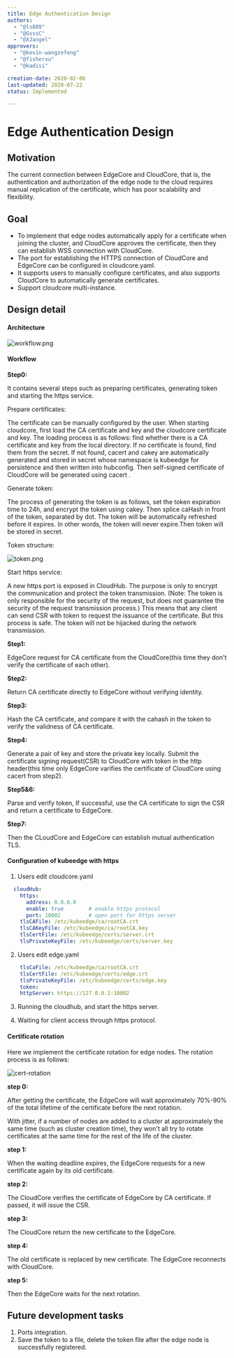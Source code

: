 ```yaml
---
title: Edge Authentication Design
authors:
  - "@ls889"
  - "@GsssC"
  - "@XJangel"
approvers:
  - "@kevin-wangzefeng"
  - "@fisherxu"
  - "@kadisi"

creation-date: 2020-02-06
last-updated: 2020-07-22
status: Implemented

---
```


# Edge Authentication Design

## Motivation

The current connection between EdgeCore and CloudCore, that is, the authentication and authorization of the edge node to the cloud requires manual replication of the certificate, which has poor scalability and flexibility. 

## Goal

- To implement that edge nodes automatically apply for a certificate when joining the cluster, and CloudCore approves the certificate, then they can establish WSS connection with CloudCore.
- The port for establishing the HTTPS connection of CloudCore and EdgeCore can be configured in cloudcore.yaml.
- It supports users to manually configure certificates, and also supports CloudCore to automatically generate certificates.
- Support cloudcore multi-instance. 

## Design detail

#### Architecture

![workflow.png](../images/edgeAuthentication/authentication-flow.png)

#### **Workflow**

**Step0:** 

It contains several steps such as preparing certificates, generating token and starting the https service.

Prepare certificates:

The certificate can be manually configured by the user. When starting cloudcore, first load the CA certificate and key and the cloudcore certificate and key. The loading process is as follows: find whether there is a CA certificate and key from the local directory. If no certificate is found, find them from the secret. If not found, cacert and cakey are automatically generated and stored in secret whose namespace is kubeedge for persistence and then written into hubconfig. Then self-signed certificate of CloudCore will be generated using cacert .

Generate token:

The process of generating the token is as follows, set the token expiration time to 24h, and encrypt the token using cakey. Then splice caHash in front of the token, separated by dot. The token will be automatically refreshed before it expires. In other words, the token will never expire.Then token will be stored in secret.

Token structure:

![token.png](../images/edgeAuthentication/token.png)

Start https service:

A new https port is exposed in CloudHub. The purpose is only to encrypt the communication and protect the token transmission. (Note: The token is only responsible for the security of the request, but does not guarantee the security of the request transmission process.) This means that any client can send CSR with token to request the issuance of the certificate. But this process is safe. The token will not be hijacked during the network transmission.

**Step1:**

EdgeCore request for CA certificate from the CloudCore(this time they don't verify the certificate of each other).

**Step2:** 

Return CA certificate directly to EdgeCore without verifying identity.

**Step3:**

Hash the CA certificate, and compare it with the cahash in the token to verify the validness of CA certificate.

**Step4:**

Generate a pair of key and store the private key locally. Submit the certificate signing request(CSR) to CloudCore with token in the http header(this time only EdgeCore varifies the certificate of CloudCore using cacert from step2).

**Step5&6:** 

Parse and verify token, If successful, use the CA certificate to sign the CSR and return a certificate to EdgeCore.

**Step7:**

Then the CLoudCore and EdgeCore can establish mutual authentication TLS.



#### Configuration of kubeedge with https

1. Users edit cloudcore.yaml

```yaml
  cloudHub:
    https:                          
      address: 0.0.0.0
      enable: true        # enable https protocol
      port: 10002         # open port for https server
    tlsCAFile: /etc/kubeedge/ca/rootCA.crt
    tlsCAKeyFile: /etc/kubeedge/ca/rootCA.key
    tlsCertFile: /etc/kubeedge/certs/server.crt
    tlsPrivateKeyFile: /etc/kubeedge/certs/server.key
```

2. Users edit edge.yaml

```yaml
    tlsCaFile: /etc/kubeedge/ca/rootCA.crt
    tlsCertFile: /etc/kubeedge/certs/edge.crt
    tlsPrivateKeyFile: /etc/kubeedge/certs/edge.key
    token: 
    httpServer: https://127.0.0.1:10002
```


3. Running the cloudhub, and start the https server.

4. Waiting for client access through https protocol.

#### Certificate rotation

Here we implement the certificate rotation for edge nodes. The rotation process is as follows:

![cert-rotation](../images/edgeAuthentication/cert-rotation.png)

**step 0:** 

After getting the certificate, the EdgeCore will wait approximately 70%-90% of the total lifetime of the certificate before the next rotation.

With jitter, if a number of nodes are added to a cluster at approximately the same time (such as cluster creation time), they won't all try to rotate certificates at the same time for the rest of the life of the cluster.

**step 1:** 

When the waiting deadline expires, the EdgeCore requests for a new certificate again by its old certificate.

**step 2:** 

The CloudCore verifies the certificate of EdgeCore by CA certificate. If passed, it will issue the CSR.

**step 3:**

 The CloudCore return the new certificate to the EdgeCore.

**step 4:** 

The old certificate is replaced by new certificate. The EdgeCore reconnects with CloudCore.

**step 5:** 

Then the EdgeCore waits for the next rotation.



## Future development tasks
1. Ports integration.
2. Save the token to a file, delete the token file after the edge node is successfully registered.
